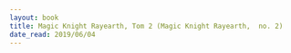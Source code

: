 ```yaml
---
layout: book
title: Magic Knight Rayearth, Tom 2 (Magic Knight Rayearth,  no. 2)
date_read: 2019/06/04
---
```


